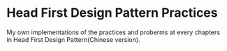 # Head First Design Pattern Practices

My own implementations of the practices and proberms at every chapters in Head First Design Pattern(Chinese version).